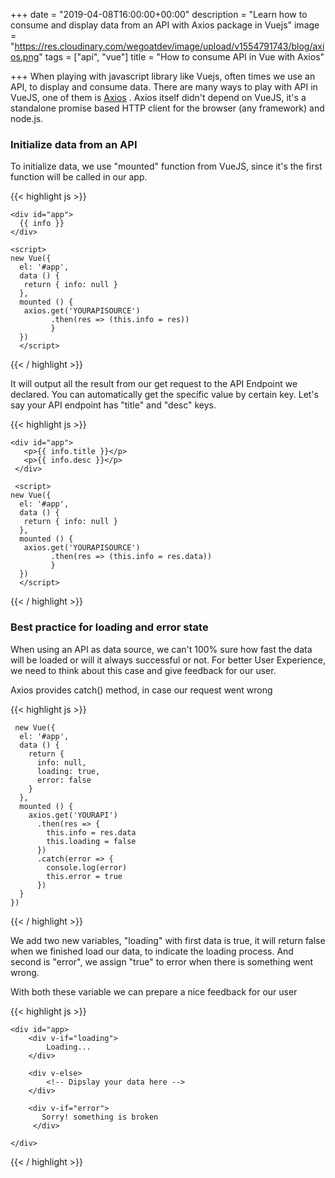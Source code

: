 +++
date = "2019-04-08T16:00:00+00:00"
description = "Learn how to consume and display data from an API with Axios package in Vuejs"
image = "https://res.cloudinary.com/wegoatdev/image/upload/v1554791743/blog/axios.png"
tags = ["api", "vue"]
title = "How to consume API in Vue with Axios"

+++
When playing with javascript library like Vuejs, often times we use an API, to display and consume data. There are many ways to play with API in VueJS, one of them is [Axios](https://github.com/axios/axios) . Axios itself didn't depend on VueJS, it's a standalone promise based HTTP client for the browser (any framework) and node.js.

### Initialize data from an API

To initialize data, we use "mounted" function from VueJS, since it's the first function will be called in our app.

{{< highlight js >}}

    <div id="app">
      {{ info }}
    </div>
    
    <script>
    new Vue({ 
      el: '#app', 
      data () {
       return { info: null } 
      }, 
      mounted () { 
       axios.get('YOURAPISOURCE')
             .then(res => (this.info = res)) 
             } 
      })
      </script>

{{< / highlight >}}

It will output all the result from our get request to the API Endpoint we declared. You can automatically get the specific value by certain key. Let's say your API endpoint has "title" and "desc" keys.

{{< highlight js >}}

    <div id="app">
       <p>{{ info.title }}</p>
       <p>{{ info.desc }}</p>
     </div>
     
     <script>
    new Vue({ 
      el: '#app', 
      data () {
       return { info: null } 
      }, 
      mounted () { 
       axios.get('YOURAPISOURCE')
             .then(res => (this.info = res.data)) 
             } 
      })
      </script>

{{< / highlight >}}

### Best practice for loading and error state

When using an API as data source, we can't 100% sure how fast the data will be loaded or will it always successful or not. For better User Experience, we need to think about this case and give feedback for our user.

Axios provides catch() method, in case our request went wrong

{{< highlight js >}}

     new Vue({
      el: '#app',
      data () {
        return {
          info: null,
          loading: true,
          error: false
        }
      },
      mounted () {
        axios.get('YOURAPI')
          .then(res => {
            this.info = res.data
            this.loading = false 
          })
          .catch(error => {
            console.log(error)
            this.error = true
          })
      }
    })

{{< / highlight >}}

We add two new variables, "loading" with first data is true, it will return false when we finished load our data, to indicate the loading process. And second is "error", we assign "true" to error when there is something went wrong.

With both these variable we can prepare a nice feedback for our user

{{< highlight js >}}

    <div id="app>
        <div v-if="loading">
            Loading...
        </div>
        
        <div v-else>
        	<!-- Dipslay your data here -->
        </div>
        
        <div v-if="error">
           Sorry! something is broken
         </div>
                
    </div>            

{{< / highlight >}}